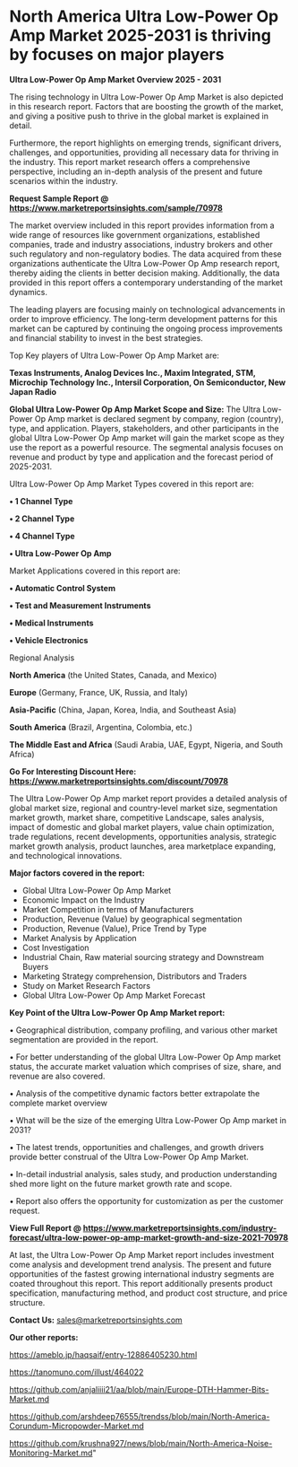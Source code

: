 # North America Ultra Low-Power Op Amp Market 2025-2031 is thriving by focuses on major players

<Strong> Ultra Low-Power Op Amp Market Overview 2025 - 2031</strong>

The rising technology in Ultra Low-Power Op Amp Market is also depicted in this research report. Factors that are boosting the growth of the market, and giving a positive push to thrive in the global market is explained in detail.

Furthermore, the report highlights on emerging trends, significant drivers, challenges, and opportunities, providing all necessary data for thriving in the industry. This report market research offers a comprehensive perspective, including an in-depth analysis of the present and future scenarios within the industry.

<strong>Request Sample Report @ <a href=https://www.marketreportsinsights.com/sample/70978>https://www.marketreportsinsights.com/sample/70978</a></strong>

The market overview included in this report provides information from a wide range of resources like government organizations, established companies, trade and industry associations, industry brokers and other such regulatory and non-regulatory bodies. The data acquired from these organizations authenticate the Ultra Low-Power Op Amp research report, thereby aiding the clients in better decision making. Additionally, the data provided in this report offers a contemporary understanding of the market dynamics.

The leading players are focusing mainly on technological advancements in order to improve efficiency. The long-term development patterns for this market can be captured by continuing the ongoing process improvements and financial stability to invest in the best strategies.

Top Key players of Ultra Low-Power Op Amp Market are:

<strong>Texas Instruments, Analog Devices Inc., Maxim Integrated, STM, Microchip Technology Inc., Intersil Corporation, On Semiconductor, New Japan Radio</strong>

<strong><b>Global Ultra Low-Power Op Amp Market Scope and Size:</b></strong>
The Ultra Low-Power Op Amp market is declared segment by company, region (country), type, and application. Players, stakeholders, and other participants in the global Ultra Low-Power Op Amp market will gain the market scope as they use the report as a powerful resource. The segmental analysis focuses on revenue and product by type and application and the forecast period of 2025-2031.

Ultra Low-Power Op Amp Market Types covered in this report are:

<strong>• 1 Channel Type

• 2 Channel Type

• 4 Channel Type

• Ultra Low-Power Op Amp</strong>

Market Applications covered in this report are:

<strong>• Automatic Control System

• Test and Measurement Instruments

• Medical Instruments

• Vehicle Electronics</strong> 

Regional Analysis

<strong>North America</strong> (the United States, Canada, and Mexico)

<strong>Europe</strong> (Germany, France, UK, Russia, and Italy)

<strong>Asia-Pacific</strong> (China, Japan, Korea, India, and Southeast Asia)

<strong>South America</strong> (Brazil, Argentina, Colombia, etc.)

<strong>The Middle East and Africa</strong> (Saudi Arabia, UAE, Egypt, Nigeria, and South Africa)

<strong>Go For Interesting Discount Here: <a href=https://www.marketreportsinsights.com/discount/70978>https://www.marketreportsinsights.com/discount/70978</a></strong>

The Ultra Low-Power Op Amp market report provides a detailed analysis of global market size, regional and country-level market size, segmentation market growth, market share, competitive Landscape, sales analysis, impact of domestic and global market players, value chain optimization, trade regulations, recent developments, opportunities analysis, strategic market growth analysis, product launches, area marketplace expanding, and technological innovations.

<strong><b>Major factors covered in the report:</b></strong>
<ul>
  <li>Global Ultra Low-Power Op Amp Market </li>
  <li>Economic Impact on the Industry</li>
  <li>Market Competition in terms of Manufacturers</li>
  <li>Production, Revenue (Value) by geographical segmentation</li>
  <li>Production, Revenue (Value), Price Trend by Type</li>
  <li>Market Analysis by Application</li>
  <li>Cost Investigation</li>
  <li>Industrial Chain, Raw material sourcing strategy and Downstream Buyers</li>
  <li>Marketing Strategy comprehension, Distributors and Traders</li>
  <li>Study on Market Research Factors</li>
  <li>Global Ultra Low-Power Op Amp Market Forecast</li>
</ul>

<strong><b>Key Point of the Ultra Low-Power Op Amp Market report:</b></strong>

• Geographical distribution, company profiling, and various other market segmentation are provided in the report.

• For better understanding of the global Ultra Low-Power Op Amp market status, the accurate market valuation which comprises of size, share, and revenue are also covered.

• Analysis of the competitive dynamic factors better extrapolate the complete market overview

• What will be the size of the emerging Ultra Low-Power Op Amp market in 2031?

• The latest trends, opportunities and challenges, and growth drivers provide better construal of the Ultra Low-Power Op Amp Market.

• In-detail industrial analysis, sales study, and production understanding shed more light on the future market growth rate and scope.

• Report also offers the opportunity for customization as per the customer request.

<strong><b>View Full Report @ <a href=https://www.marketreportsinsights.com/industry-forecast/ultra-low-power-op-amp-market-growth-and-size-2021-70978>https://www.marketreportsinsights.com/industry-forecast/ultra-low-power-op-amp-market-growth-and-size-2021-70978</a></b></strong>


At last, the Ultra Low-Power Op Amp Market report includes investment come analysis and development trend analysis. The present and future opportunities of the fastest growing international industry segments are coated throughout this report. This report additionally presents product specification, manufacturing method, and product cost structure, and price structure.

<strong>Contact Us:</strong>
sales@marketreportsinsights.com

<strong>Our other reports:</strong>

<a href=https://ameblo.jp/haqsaif/entry-12886405230.html>https://ameblo.jp/haqsaif/entry-12886405230.html</a>

<a href=https://tanomuno.com/illust/464022>https://tanomuno.com/illust/464022</a>

<a href=https://github.com/anjaliiii21/aa/blob/main/Europe-DTH-Hammer-Bits-Market.md>https://github.com/anjaliiii21/aa/blob/main/Europe-DTH-Hammer-Bits-Market.md</a>

<a href=https://github.com/arshdeep76555/trendss/blob/main/North-America-Corundum-Micropowder-Market.md>https://github.com/arshdeep76555/trendss/blob/main/North-America-Corundum-Micropowder-Market.md</a>

<a href=https://github.com/krushna927/news/blob/main/North-America-Noise-Monitoring-Market.md>https://github.com/krushna927/news/blob/main/North-America-Noise-Monitoring-Market.md</a>"
